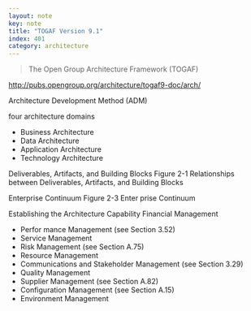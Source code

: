 ```yaml
---
layout: note
key: note
title: "TOGAF Version 9.1"
index: 401
category: architecture
---
```


> The Open Group Architecture Framework (TOGAF)

http://pubs.opengroup.org/architecture/togaf9-doc/arch/


Architecture Development Method (ADM)

four architecture domains
* Business Architecture
* Data Architecture
* Application Architecture
* Technology Architecture


Deliverables, Artifacts, and Building Blocks
Figure 2-1 Relationships between Deliverables, Artifacts, and Building Blocks

Enterprise Continuum
Figure 2-3 Enter prise Continuum

Establishing the Architecture Capability
Financial Management
* Perfor mance Management (see Section 3.52)
* Service Management
* Risk Management (see Section A.75)
* Resource Management
* Communications and Stakeholder Management (see Section 3.29)
* Quality Management
* Supplier Management (see Section A.82)
* Configuration Management (see Section A.15)
* Environment Management

